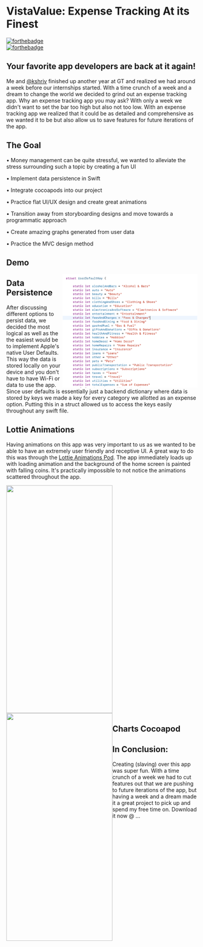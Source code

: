 # VistaValue: Expense Tracking At its Finest
[![forthebadge](http://forthebadge.com/images/badges/made-with-swift.svg)](http://forthebadge.com)	
[![forthebadge](http://forthebadge.com/images/badges/built-with-love.svg)](http://forthebadge.com)

## Your favorite app developers are back at it again!
Me and [@kshriv](https://github.com/kshriv) finished up another year at GT and realized we had around a week before our internships started. With a time crunch of a week and a dream to change the world we decided to grind out an expense tracking app. Why an expense tracking app you may ask? With only a week we didn't want to set the bar too high but also not too low. With an expense tracking app we realized that it could be as detailed and comprehensive as we wanted it to be but also allow us to save features for future iterations of the app. 

## The Goal

• Money management can be quite stressful, we wanted to alleviate the stress surrounding such a topic by creating a fun UI

• Implement data persistence in Swift

• Integrate cocoapods into our project

• Practice flat UI/UX design and create great animations

• Transition away from storyboarding designs and move towards a programmatic approach

• Create amazing graphs generated from user data

• Practice the MVC design method


## Demo


<img src="https://github.com/thearijain/OfficialVistaValue/blob/master/Pictures/Keys.png" width="355" height="300" img align="right">




## Data Persistence
After discussing different options to persist data, we decided the most logical as well as the the easiest would be to implement Apple's native User Defaults. This way the data is stored locally on your device and you don't have to have Wi-Fi or data to use the app. Since user defaults is essentially just a backend dictionary where data is stored by keys we made a key for every category we allotted as an expense option. Putting this in a struct allowed us to access the keys easily throughout any swift file. 



## Lottie Animations
Having animations on this app was very important to us as we wanted to be able to have an extremely user friendly and receptive UI. A great way to do this was through the [Lottie Animations Pod](https://lottiefiles.com/). The app immediately loads up with loading animation and the background of the home screen is painted with falling coins. It's practically impossible to not notice the animations scattered throughout the app.  

<img src="https://media.giphy.com/media/Y1wUJdoH62pOZ6E4N7/giphy.gif" width="280" height="600" img align="center">
<img src="https://media.giphy.com/media/Rk2Q2FSCppPeuIMm1g/giphy.gif" width="280" height="600" img align="left">




## Charts Cocoapod
 
 
## In Conclusion:
Creating (slaving) over this app was super fun. With a time crunch of a week we had to cut features out that we are pushing to future iterations of the app, but having a week and a dream made it a great project to pick up and spend my free time on. Download it now @ ... 
